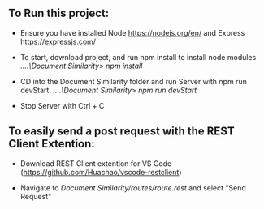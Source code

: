 ## To Run this project:

* Ensure you have installed Node https://nodejs.org/en/ and Express https://expressjs.com/

* To start, download project, and run npm install to install node modules *....\Document Similarity> npm install*

* CD into the Document Similarity folder and run Server with npm run devStart.
*....\Document Similarity> npm run devStart*

* Stop Server with Ctrl + C


## To easily send a post request with the REST Client Extention:
* Download REST Client extention for VS Code (https://github.com/Huachao/vscode-restclient) 

* Navigate to *Document Similarity/routes/route.rest* and select "Send Request" 
